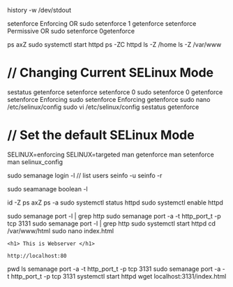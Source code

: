 history -w /dev/stdout

setenforce Enforcing
OR
sudo setenforce 1
getenforce
setenforce Permissive 
OR 
sudo setenforce 0getenforce



ps axZ
sudo systemctl start httpd
ps -ZC httpd
ls -Z /home
ls -Z /var/www

# // Changing Current SELinux Mode
sestatus
getenforce
setenforce
setenforce 0
sudo setenforce 0
getenforce
setenforce Enforcing
sudo setenforce Enforcing
getenforce
sudo nano /etc/selinux/config
sudo vi /etc/selinux/config
sestatus
getenforce

# // Set the default SELinux Mode
SELINUX=enforcing
SELINUX=targeted
man getenforce
man setenforce
man selinux_config

sudo semanage login -l
// list users
seinfo -u
seinfo -r

sudo seamanage boolean -l

id -Z
ps axZ
ps -a
sudo systemctl status httpd
sudo systemctl enable httpd

sudo semanage port -l | grep http
sudo semanage port -a -t http_port_t -p tcp 3131
sudo semanage port -l | grep http
sudo systemctl start httpd
cd /var/www/html
sudo nano index.html
```
<h1> This is Webserver </h1>
```
```
http://localhost:80
```

pwd
ls
semanage port -a -t http_port_t -p tcp 3131
sudo semanage port -a -t http_port_t -p tcp 3131
systemctl start httpd
wget localhost:3131/index.html